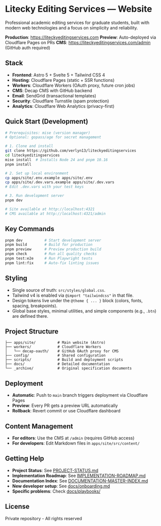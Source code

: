 # Litecky Editing Services — Website

Professional academic editing services for graduate students, built with modern web technologies and a focus on simplicity and reliability.

**Production**: https://liteckyeditingservices.com
**Preview**: Auto-deployed via Cloudflare Pages on PRs
**CMS**: https://liteckyeditingservices.com/admin (GitHub auth required)

## Stack

- **Frontend**: Astro 5 + Svelte 5 + Tailwind CSS 4
- **Hosting**: Cloudflare Pages (static + SSR functions)
- **Workers**: Cloudflare Workers (OAuth proxy, future cron jobs)
- **CMS**: Decap CMS with GitHub backend
- **Email**: SendGrid (transactional templates)
- **Security**: Cloudflare Turnstile (spam protection)
- **Analytics**: Cloudflare Web Analytics (privacy-first)

## Quick Start (Development)

```bash
# Prerequisites: mise (version manager)
# Optional: gopass/age for secret management

# 1. Clone and install
git clone https://github.com/verlyn13/liteckyeditingservices
cd liteckyeditingservices
mise install  # Installs Node 24 and pnpm 10.16
pnpm install

# 2. Set up local environment
cp apps/site/.env.example apps/site/.env
cp apps/site/.dev.vars.example apps/site/.dev.vars
# Edit .dev.vars with your test keys

# 3. Run development server
pnpm dev

# Site available at http://localhost:4321
# CMS available at http://localhost:4321/admin
```

## Key Commands

```bash
pnpm dev          # Start development server
pnpm build        # Build for production
pnpm preview      # Preview production build
pnpm check        # Run all quality checks
pnpm test:e2e     # Run Playwright tests
pnpm lint:fix     # Auto-fix linting issues
```

## Styling

- Single source of truth: `src/styles/global.css`.
- Tailwind v4 is enabled via `@import "tailwindcss"` in that file.
- Design tokens live under the `@theme { ... }` block (colors, fonts, spacing, breakpoints).
- Global base styles, minimal utilities, and simple components (e.g., `.btn`) are defined there.

## Project Structure

```
├── apps/site/          # Main website (Astro)
├── workers/            # Cloudflare Workers
│   └── decap-oauth/    # GitHub OAuth proxy for CMS
├── config/             # Shared configuration
├── scripts/            # Build and deployment scripts
├── docs/               # Detailed documentation
└── _archive/           # Original specification documents
```

## Deployment

- **Automatic**: Push to `main` branch triggers deployment via Cloudflare Pages
- **Preview**: Every PR gets a preview URL automatically
- **Rollback**: Revert commit or use Cloudflare dashboard

## Content Management

- **For editors**: Use the CMS at `/admin` (requires GitHub access)
- **For developers**: Edit Markdown files in `apps/site/src/content/`

## Getting Help

- **Project Status**: See [PROJECT-STATUS.md](./PROJECT-STATUS.md)
- **Implementation Roadmap**: See [IMPLEMENTATION-ROADMAP.md](./IMPLEMENTATION-ROADMAP.md)
- **Documentation Index**: See [DOCUMENTATION-MASTER-INDEX.md](./DOCUMENTATION-MASTER-INDEX.md)
- **New developer setup**: See [docs/onboarding.md](./docs/onboarding.md)
- **Specific problems**: Check [docs/playbooks/](./docs/playbooks/)

## License

Private repository - All rights reserved
